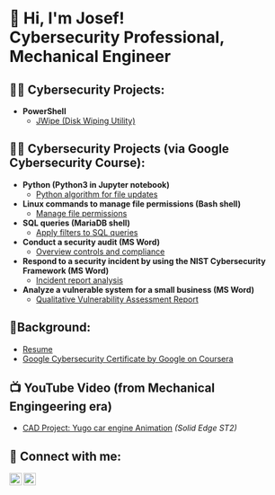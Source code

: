 <h1> 👋 Hi, I'm Josef! <br/>Cybersecurity Professional</a>, Mechanical Engineer</a></h1>

<h2>👨‍💻 Cybersecurity Projects:</h2>

- <b>PowerShell</b>
  - [JWipe (Disk Wiping Utility)](https://github.com/Josef314314/DirectHomeLab) </b>

<h2>👨‍💻 Cybersecurity Projects (via Google Cybersecurity Course):</h2>

- <b>Python (Python3 in Jupyter notebook)</b>
  - [Python algorithm for file updates](https://github.com/Josef314314/PythonAlgorithmActivity)
- <b>Linux commands to manage file permissions (Bash shell) </b>
  - [Manage file permissions](https://github.com/Josef314314/FilePermissionsLinux) </b>
- <b>SQL queries (MariaDB shell)</b>
  - [Apply filters to SQL queries](https://github.com/Josef314314/FilterInSQL) </b>
- <b>Conduct a security audit (MS Word)</b>
  - [Overview controls and compliance](https://github.com/Josef314314/ConductSecurityAudit) </b>
- <b>Respond to a security incident by using the NIST Cybersecurity Framework (MS Word)</b>
  - [Incident report analysis](https://github.com/Josef314314/RespondSecurityIncident-NIST_CSF-) </b>
- <b>Analyze a vulnerable system for a small business (MS Word)</b>
  - [Qualitative Vulnerability Assessment Report](https://github.com/Josef314314/VulnerabilityAssessment) </b>

<h2>📑Background:</h2>

  - [Resume](https://github.com/Josef314314/Resume) </b>
  - [Google Cybersecurity Certificate by Google on Coursera](https://coursera.org/share/e24eab8cea5e88c0ef671d799fe8eac7) </b>

<h2>📺 YouTube Video (from Mechanical Engingeering era)</h2>

- [CAD Project: Yugo car engine Animation](https://www.youtube.com/watch?v=G1Io2zhMKEM) </b> <i>(Solid Edge ST2)</i>

<h2> 🤳 Connect with me:</h2>

[<img align="left" alt="josef-stefan-magyari | LinkedIn" width="22px" src="https://cdn.jsdelivr.net/npm/simple-icons@v3/icons/linkedin.svg" />][linkedin]
[<img align="left" alt="jokykas | Instagram" width="22px" src="https://cdn.jsdelivr.net/npm/simple-icons@v3/icons/instagram.svg" />][instagram]

[instagram]: https://www.instagram.com/jokykas/
[linkedin]: https://www.linkedin.com/in/josef-stefan-magyari-8b73322b0/
